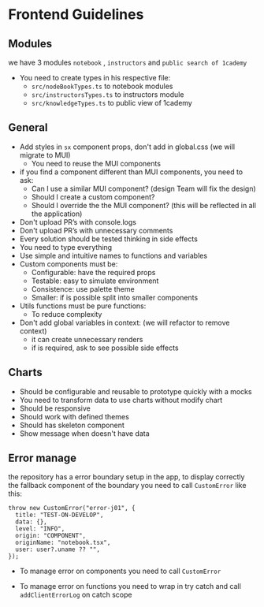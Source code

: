 # Frontend Guidelines

## Modules

we have 3 modules `notebook` , `instructors` and `public search of 1cademy`

- You need to create types in his respective file:
  - `src/nodeBookTypes.ts` to notebook modules
  - `src/instructorsTypes.ts` to instructors module
  - `src/knowledgeTypes.ts` to public view of 1cademy

## General

- Add styles in `sx` component props, don't add in global.css (we will migrate to MUI)
  - You need to reuse the MUI components
- if you find a component different than MUI components, you need to ask:
  - Can I use a similar MUI component? (design Team will fix the design)
  - Should I create a custom component?
  - Should I override the the MUI component? (this will be reflected in all the application)
- Don't upload PR’s with console.logs
- Don't upload PR’s with unnecessary comments
- Every solution should be tested thinking in side effects
- You need to type everything
- Use simple and intuitive names to functions and variables
- Custom components must be:
  - Configurable: have the required props
  - Testable: easy to simulate environment
  - Consistence: use palette theme
  - Smaller: if is possible split into smaller components
- Utils functions must be pure functions:
  - To reduce complexity
- Don't add global variables in context: (we will refactor to remove context)
  - it can create unnecessary renders
  - if is required, ask to see possible side effects

## Charts

- Should be configurable and reusable to prototype quickly with a mocks
- You need to transform data to use charts without modify chart
- Should be responsive
- Should work with defined themes
- Should has skeleton component
- Show message when doesn't have data

## Error manage

the repository has a error boundary setup in the app, to display correctly the fallback component of the boundary you need to call `CustomError` like this:

```tsx
throw new CustomError("error-j01", {
  title: "TEST-ON-DEVELOP",
  data: {},
  level: "INFO",
  origin: "COMPONENT",
  originName: "notebook.tsx",
  user: user?.uname ?? "",
});
```

- To manage error on components you need to call `CustomError`

- To manage error on functions you need to wrap in try catch and call `addClientErrorLog` on catch scope
